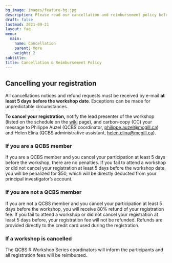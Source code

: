 ```yaml
---
bg_image: images/feature-bg.jpg
description: Please read our cancellation and reimbursement policy before registering for a workshop.
draft: false
lastmod: 2021-09-21
layout: faq
menu:
  main:
    name: Cancellation
    parent: More
    weight: 2
subtitle: 
title: Cancellation & Reimbursement Policy
---
```


## Cancelling your registration

All cancellations notices and refund requests must be received by e-mail **at least 5 days before the workshop date**. Exceptions can be made for unpredictable circumstances. 

**To cancel your registration,** notify the lead presenter of the workshop (listed on the schedule on the <a href = "https://wiki.qcbs.ca/r">wiki</a> page), and carbon-copy (CC) your message to Philippe Auzel (QCBS coordinator, <philippe.auzel@mcgill.ca>) and Helen Elina (QCBS administrative assistant, <helen.elina@mcgill.ca>).
 
### If you are a QCBS member

If you are a QCBS member and you cancel your participation at least 5 days before the workshop, there are no penalties. If you fail to attend a workshop or did not cancel your registration at least 5 days before the workshop date, you will be penalized for $50, which will be directly deducted from your principal investigator’s account.

### If you are not a QCBS member

If you are not a QCBS member and you cancel your participation at least 5 days before the workshop, you will receive 80% refund of your registration fee. If you fail to attend a workshop or did not cancel your registration at least 5 days before, your registration fee will not be refunded. Refunds are provided directly to the credit card used during the registration.

### If a workshop is cancelled

The QCBS R Workshop Series coordinators will inform the participants and all registration fees will be reimbursed.
